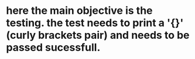 # here the main objective is the testing. the test needs to print a '{}' (curly brackets pair) and needs to be passed sucessfull.